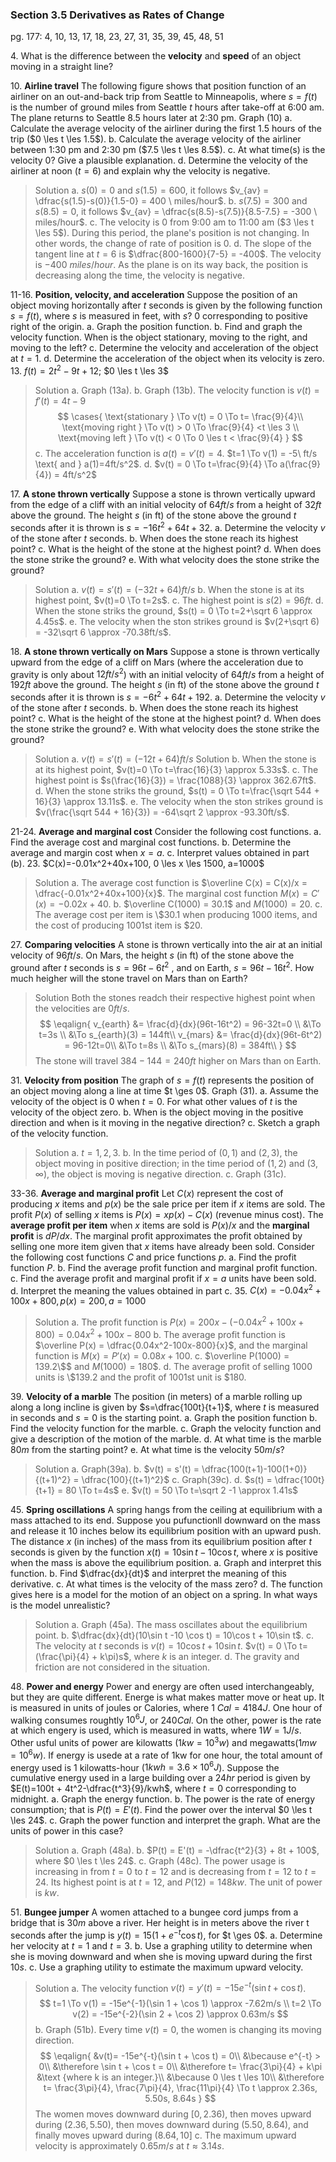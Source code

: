 ### Section 3.5 Derivatives as Rates of Change
pg. 177: 4, 10, 13, 17, 18, 23, 27, 31, 35, 39, 45, 48, 51

4\. What is the difference between the **velocity** and **speed** of an object moving in a straight line?

10\. **Airline travel** The following figure shows that position function of an airliner on an out-and-back trip from Seattle to Minneapolis, where $s=f(t)$ is the number of ground miles from Seattle $t$ hours after take-off at 6:00 am. The plane returns to Seattle 8.5 hours later at 2:30 pm. Graph (10)
a. Calculate the average velocity of the airliner during the first 1.5 hours of the trip ($0 \les t \les 1.5$).
b. Calculate the average velocity of the airliner between 1:30 pm and 2:30 pm ($7.5 \les t \les 8.5$).
c. At what time(s) is the velocity 0? Give a plausible explanation.
d. Determine the velocity of the airliner at noon ($t=6$) and explain why the velocity is negative.
>Solution
a. $s(0) = 0$ and $s(1.5) = 600$, it follows $v_{av} = \dfrac{s(1.5)-s(0)}{1.5-0} = 400 \ miles/hour$.
b. $s(7.5) = 300$ and $s(8.5) = 0$, it follows $v_{av} = \dfrac{s(8.5)-s(7.5)}{8.5-7.5} = -300 \ miles/hour$.
c. The velocity is 0 from 9:00 am to 11:00 am ($3 \les  t \les 5$). During this period, the plane's position is not changing. In other words, the change of rate of position is 0.
d. The slope of the tangent line at $t=6$ is $\dfrac{800-1600}{7-5} = -400$. The velocity is $-400 \ miles/hour$. As the plane is on its way back, the position is decreasing along the time, the velocity is negative.

11-16\. **Position, velocity, and acceleration** Suppose the position of an object moving horizontally after $t$ seconds is given by the following function $s=f(t)$, where $s$ is measured in feet, with $s$? $0$ corresponding to positive right of the origin.
a. Graph the position function.
b. Find and graph the velocity function. When is the object stationary, moving to the right, and moving to the left?
c. Determine the velocity and acceleration of the object at $t=1$.
d. Determine the acceleration of the object when its velocity is zero.
13\. $f(t) = 2t^2-9t+12$; $0 \les  t \les 3$
>Solution
a. Graph (13a).
b. Graph (13b). The velocity function is $v(t) = f'(t) = 4t-9$
$$
\cases{
\text{stationary } \To v(t) = 0 \To t= \frac{9}{4}\\
\text{moving right } \To v(t) > 0 \To \frac{9}{4} <t \les 3 \\
\text{moving left } \To v(t) < 0 \To 0 \les t < \frac{9}{4}
}
$$
c. The acceleration function is $a(t) = v'(t) = 4$. $t=1 \To v(1) = -5\ ft/s \text{ and } a(1)=4ft/s^2$.
d. $v(t) = 0 \To t=\frac{9}{4} \To a(\frac{9}{4}) = 4ft/s^2$

17\. **A stone thrown vertically** Suppose a stone is thrown vertically upward from the edge of a cliff with an initial velocity of $64ft/s$ from a height of $32ft$ above the ground. The height $s$ (in ft) of the stone above the ground $t$ seconds after it is thrown is $s=-16t^2+64t+32$.
a. Determine the velocity $v$ of the stone after $t$ seconds.
b. When does the stone reach its highest point?
c. What is the height of the stone at the highest point?
d. When does the stone strike the ground?
e. With what velocity does the stone strike the ground?
>Solution
a. $v(t) = s'(t) = (-32t+ 64)ft/s$
b. When the stone is at its highest point, $v(t)=0 \To t=2s$.
c. The highest point is $s(2) = 96ft$.
d. When the stone striks the ground, $s(t) = 0 \To t=2+\sqrt 6 \approx 4.45s$.
e. The velocity when the ston strikes ground is $v(2+\sqrt 6) = -32\sqrt 6 \approx -70.38ft/s$.

18\. **A stone thrown vertically on Mars** Suppose a stone is thrown vertically upward from the edge of a cliff on Mars (where the acceleration due to gravity is only about $12 ft/s^2$) with an initial velocity of $6 4ft/s$ from a height of $192 ft$ above the ground. The height $s$ (in ft) of the stone above the ground $t$ seconds after it is thrown is $s=-6t^2+64t+192$.
a. Determine the velocity $v$ of the stone after $t$ seconds.
b. When does the stone reach its highest point?
c. What is the height of the stone at the highest point?
d. When does the stone strike the ground?
e. With what velocity does the stone strike the ground?
>Solution
a. $v(t) = s'(t) = (-12t+ 64)ft/s$
>Solution
b. When the stone is at its highest point, $v(t)=0 \To t=\frac{16}{3} \approx 5.33s$.
c. The highest point is $s(\frac{16}{3}) = \frac{1088}{3} \approx 362.67ft$.
d. When the stone striks the ground, $s(t) = 0 \To t=\frac{\sqrt 544 + 16}{3} \approx 13.11s$.
e. The velocity when the ston strikes ground is $v(\frac{\sqrt 544 + 16}{3}) = -64\sqrt 2 \approx -93.30ft/s$.

21-24\. **Average and marginal cost** Consider the following cost functions.
a. Find the average cost and marginal cost functions.
b. Determine the average and margin cost when $x=a$.
c. Interpret values obtained in part (b).
23\. $C(x)=-0.01x^2+40x+100, 0 \les x \les 1500, a=1000$
>Solution
a. The average cost function is $\overline C(x) = C(x)/x = \dfrac{-0.01x^2+40x+100}{x}$. The marginal cost function $M(x) = C'(x) = -0.02x+40$.
b. $\overline C(1000) = 30.1$ and $M(1000) = 20$.
c. The average cost per item is \\$30.1 when producing 1000 items, and the cost of producing 1001st item is \$20.

27\. **Comparing velocities** A stone is thrown vertically into the air at an initial velocity of $96ft/s$. On Mars, the height $s$ (in ft) of the stone above the ground after $t$ seconds is $s=96t-6t^2$ , and on Earth, $s=96t-16t^2$. How much heigher will the stone travel on Mars than on Earth?
>Solution
Both the stones readch their respective highest point when the velocities are $0ft/s$.
$$
\eqalign{
v_{earth} &= \frac{d}{dx}(96t-16t^2) = 96-32t=0 \\
&\To t=3s \\
&\To s_{earth}(3) = 144ft\\
v_{mars} &= \frac{d}{dx}(96t-6t^2) = 96-12t=0\\
&\To t=8s \\
&\To s_{mars}(8) = 384ft\\
}
$$
The stone will travel $384-144=240ft$ higher on Mars than on Earth.

31\. **Velocity from position** The graph of $s=f(t)$ represents the position of an object moving along a line at time $t \ges 0$. Graph (31).
a. Assume the velocity of the object is $0$ when $t=0$. For what other values of $t$ is the velocity of the object zero.
b. When is the object moving in the positive direction and when is it moving in the negative direction?
c. Sketch a graph of the velocity function.
>Solution
a. $t=1, 2, 3$.
b. In the time period of $(0, 1)$ and $(2, 3)$, the object moving in positive direction; in the time period of $(1, 2)$ and $(3, \infty)$, the object is moving is negative direction.
c. Graph (31c).

33-36\. **Average and marginal profit** Let $C(x)$ represent the cost of producing $x$ items and $p(x)$ be the sale price per item if $x$ items are sold. The profit $P(x)$ of selling $x$ items is $P(x) = xp(x) - C(x)$ (revenue minus cost). The **average profit per item** when $x$ items are sold is $P(x)/x$ and the **marginal profit** is $dP/dx$. The marginal profit approximates the profit obtained by selling one more item given that $x$ items have already been sold. Consider the following cost functions $C$ and price functions $p$.
a. Find the profit function $P$.
b. Find the average profit function and marginal profit function.
c. Find the average profit and marginal profit if $x=a$ units have been sold.
d. Interpret the meaning the values obtained in part c.
35\. $C(x)=-0.04x^2+100x+800, p(x)=200, a=1000$
>Solution
a. The profit function is $P(x) = 200x- (-0.04x^2+100x+800)= 0.04x^2+100x-800$
b. The average profit function is $\overline P(x) = \dfrac{0.04x^2-100x-800}{x}$, and the marginal function is $M(x) = P'(x) = 0.08x+100$.
c. $\overline P(1000) = 139.2\$$ and $M(1000)=180\$$.
d. The average profit of selling 1000 units is \\$139.2 and the profit of 1001st unit is \$180.

39\. **Velocity of a marble** The position (in meters) of a marble rolling up along a long incline is given by $s=\dfrac{100t}{t+1}$, where $t$ is measured in seconds and $s=0$ is the starting point.
a. Graph the position function
b. Find the velocity function for the marble.
c. Graph the velocity function and give a description of the motion of the marble.
d. At what time is the marble $80m$ from the starting point?
e. At what time is the velocity $50m/s$?
>Solution
a. Graph(39a).
b. $v(t) = s'(t) = \dfrac{100(t+1)-100(1+0)}{(t+1)^2} = \dfrac{100}{(t+1)^2}$
c. Graph(39c).
d. $s(t) = \dfrac{100t}{t+1} = 80 \To t=4s$
e. $v(t) = 50 \To t=\sqrt 2 -1 \approx 1.41s$

45\. **Spring oscillations** A spring hangs from the ceiling at equilibrium with a mass attached to its end. Suppose you pufunctionll downward on the mass and release it 10 inches below its equilibrium position with an upward push. The distance $x$ (in inches) of the mass from its equilibrium position after $t$ seconds is given by the function $x(t) = 10\sin t -10 \cos t$, where $x$ is positive when the mass is above the equilibrium position.
a. Graph and interpret this function.
b. Find $\dfrac{dx}{dt}$ and interpret the meaning of this derivative.
c. At what times is the velocity of the mass zero?
d. The function gives here is a model for the motion of an object on a spring. In what ways is the model unrealistic?
>Solution
a. Graph (45a). The mass oscillates about the equilibrium point.
b. $\dfrac{dx}{dt}(10\sin t -10 \cos t) = 10\cos t + 10\sin t$.
c. The velocity at $t$ seconds is $v(t) = 10\cos t + 10\sin t$. $v(t) = 0 \To t=(\frac{\pi}{4} + k\pi)s$, where $k$ is an integer.
d. The gravity and friction are not considered in the situation.

48\. **Power and energy** Power and energy are often used interchangeably, but they are quite different. Energe is what makes matter move or heat up. It is measured in units of joules or Calories, where $1\ Cal = 4184J$. One hour of walking consumes roughtly $10^6J$, or $240 Cal$. On the other, power is the rate at which engery is used, which is measured in watts, where $1W=1J/s$. Other usful units of power are kilowatts ($1kw = 10^3w$) and megawatts($1mw=10^6w$). If energy is usede at a rate of 1kw for one hour, the total amount of energy used is 1 kilowatts-hour ($1kwh =3.6 \times 10^6J$). Suppose the cumulative energy used in a large building over a $24hr$ period is given by $E(t)=100t + 4t^2-\dfrac{t^3}{9}/kwh$, where $t=0$ corresponding to midnight.
a. Graph the energy function.
b. The power is the rate of energy consumption; that is $P(t) = E'(t)$. Find the power over the interval $0 \les t \les 24$.
c. Graph the power function and interpret the graph. What are the units of power in this case?
>Solution
a. Graph (48a).
b. $P(t) = E'(t) = -\dfrac{t^2}{3} + 8t + 100$, where $0 \les t \les 24$.
c. Graph (48c). The power usage is increasing in from $t=0$ to $t=12$ and is decreasing from $t=12$ to $t=24$. Its highest point is at $t=12$, and $P(12) = 148kw$. The unit of power is $kw$.

51\. **Bungee jumper** A women attached to a bungee cord jumps from a bridge that is $30m$ above a river. Her height is in meters above the river t seconds after the jump is $y(t)=15(1+e^{-t}\cos t)$, for $t \ges 0$.
a. Determine her velocity at $t=1$ and $t=3$.
b. Use a graphing utility to determine when she is moving downward and when she is moving upward during the first $10s$.
c. Use a graphing utility to estimate the maximum upward velocity.
>Solution
a. The velocity function $v(t) = y'(t) = -15e^{-t}(\sin t + \cos t)$.
$$
t=1 \To v(1) = -15e^{-1}(\sin 1 + \cos 1) \approx -7.62m/s \\
t=2 \To v(2) = -15e^{-2}(\sin 2 + \cos 2) \approx 0.63m/s
$$
b. Graph (51b). Every time $v(t)=0$, the women is changing its moving direction.
$$
\eqalign{
&v(t)= -15e^{-t}(\sin t + \cos t) = 0\\
&\because e^{-t} > 0\\
&\therefore \sin t + \cos t = 0\\
&\therefore t= \frac{3\pi}{4} + k\pi &\text {where k is an integer.}\\
&\because 0 \les t \les 10\\
&\therefore t= \frac{3\pi}{4}, \frac{7\pi}{4}, \frac{11\pi}{4} \To t \approx 2.36s, 5.50s, 8.64s
}
$$
The women moves downward during $[0, 2.36)$, then moves upward during $(2.36, 5.50)$, then moves downward during $(5.50, 8.64)$, and finally moves upward during $(8.64, 10]$
c. The maximum upward velocity is approximately $0.65m/s$ at $t\approx 3.14s$.
